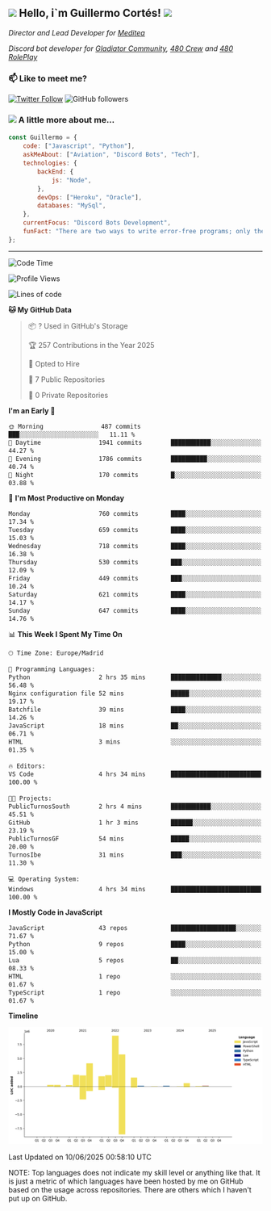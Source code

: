 <h2><img src="https://emojis.slackmojis.com/emojis/images/1531849430/4246/blob-sunglasses.gif?1531849430" width="30"/> Hello, i`m Guillermo Cortés! <img src="https://media.giphy.com/media/PiuVH04cd9JcmqqWKK/giphy.gif" width="50"></h2>
<p><em>Director and Lead Developer for <a href="https://mediteavirtual.es/">Meditea</a>
</em></p>
<p><em>Discord bot developer for <a href="https://discord.comunidadgladiator.com">Gladiator Community</a>, <a href="https://discord.gg/UpvpkUbGdA">480 Crew</a> and <a href="https://discord.gg/dmMRQgH3tu">480 RolePlay</a>
</em></p>

### 📫 Like to meet me?

[![Twitter Follow](https://img.shields.io/twitter/follow/concara3443?label=Follow)](https://twitter.com/intent/follow?screen_name=concara3443)
![GitHub followers](https://img.shields.io/github/followers/concara3443?label=Follow&style=social)

### <img src="https://media.giphy.com/media/WFZvB7VIXBgiz3oDXE/giphy.gif" width="50"> A little more about me...  

```javascript
const Guillermo = {
    code: ["Javascript", "Python"],
    askMeAbout: ["Aviation", "Discord Bots", "Tech"],
    technologies: {
        backEnd: {
            js: "Node",
        },
        devOps: ["Heroku", "Oracle"],
        databases: "MySql",
    },
    currentFocus: "Discord Bots Development",
    funFact: "There are two ways to write error-free programs; only the third one works"
};
```

---

<!--START_SECTION:waka-->
![Code Time](http://img.shields.io/badge/Code%20Time-620%20hrs%2049%20mins-blue)

![Profile Views](http://img.shields.io/badge/Profile%20Views-0-blue)

![Lines of code](https://img.shields.io/badge/From%20Hello%20World%20I%27ve%20Written-29.8%20million%20lines%20of%20code-blue)

**🐱 My GitHub Data** 

> 📦 ? Used in GitHub's Storage 
 > 
> 🏆 257 Contributions in the Year 2025
 > 
> 💼 Opted to Hire
 > 
> 📜 7 Public Repositories 
 > 
> 🔑 0 Private Repositories 
 > 
**I'm an Early 🐤** 

```text
🌞 Morning                487 commits         ███░░░░░░░░░░░░░░░░░░░░░░   11.11 % 
🌆 Daytime                1941 commits        ███████████░░░░░░░░░░░░░░   44.27 % 
🌃 Evening                1786 commits        ██████████░░░░░░░░░░░░░░░   40.74 % 
🌙 Night                  170 commits         █░░░░░░░░░░░░░░░░░░░░░░░░   03.88 % 
```
📅 **I'm Most Productive on Monday** 

```text
Monday                   760 commits         ████░░░░░░░░░░░░░░░░░░░░░   17.34 % 
Tuesday                  659 commits         ████░░░░░░░░░░░░░░░░░░░░░   15.03 % 
Wednesday                718 commits         ████░░░░░░░░░░░░░░░░░░░░░   16.38 % 
Thursday                 530 commits         ███░░░░░░░░░░░░░░░░░░░░░░   12.09 % 
Friday                   449 commits         ███░░░░░░░░░░░░░░░░░░░░░░   10.24 % 
Saturday                 621 commits         ████░░░░░░░░░░░░░░░░░░░░░   14.17 % 
Sunday                   647 commits         ████░░░░░░░░░░░░░░░░░░░░░   14.76 % 
```


📊 **This Week I Spent My Time On** 

```text
🕑︎ Time Zone: Europe/Madrid

💬 Programming Languages: 
Python                   2 hrs 35 mins       ██████████████░░░░░░░░░░░   56.48 % 
Nginx configuration file 52 mins             █████░░░░░░░░░░░░░░░░░░░░   19.17 % 
Batchfile                39 mins             ████░░░░░░░░░░░░░░░░░░░░░   14.26 % 
JavaScript               18 mins             ██░░░░░░░░░░░░░░░░░░░░░░░   06.71 % 
HTML                     3 mins              ░░░░░░░░░░░░░░░░░░░░░░░░░   01.35 % 

🔥 Editors: 
VS Code                  4 hrs 34 mins       █████████████████████████   100.00 % 

🐱‍💻 Projects: 
PublicTurnosSouth        2 hrs 4 mins        ███████████░░░░░░░░░░░░░░   45.51 % 
GitHub                   1 hr 3 mins         ██████░░░░░░░░░░░░░░░░░░░   23.19 % 
PublicTurnosGF           54 mins             █████░░░░░░░░░░░░░░░░░░░░   20.00 % 
TurnosIbe                31 mins             ███░░░░░░░░░░░░░░░░░░░░░░   11.30 % 

💻 Operating System: 
Windows                  4 hrs 34 mins       █████████████████████████   100.00 % 
```

**I Mostly Code in JavaScript** 

```text
JavaScript               43 repos            ██████████████████░░░░░░░   71.67 % 
Python                   9 repos             ████░░░░░░░░░░░░░░░░░░░░░   15.00 % 
Lua                      5 repos             ██░░░░░░░░░░░░░░░░░░░░░░░   08.33 % 
HTML                     1 repo              ░░░░░░░░░░░░░░░░░░░░░░░░░   01.67 % 
TypeScript               1 repo              ░░░░░░░░░░░░░░░░░░░░░░░░░   01.67 % 
```



**Timeline**

![Lines of Code chart](https://raw.githubusercontent.com/Concara3443/Concara3443/main/assets/bar_graph.png)


 Last Updated on 10/06/2025 00:58:10 UTC
<!--END_SECTION:waka-->

NOTE: Top languages does not indicate my skill level or anything like that. It is just a metric of which languages have been hosted by me on GitHub based on the usage across repositories. There are others which I haven't put up on GitHub.
